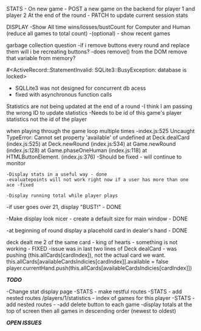 

STATS -
On new game - POST a new game on the backend for player 1 and player 2
At the end of the round - PATCH to update current session stats 

DISPLAY 
-Show All time wins/losses/bustCount for Computer and Human (reduce all games to total count)
-(optional) - show recent games 


garbage collection question
-if i remove buttons every round and replace them will i be recreating buttons?
-does remove() from the DOM remove that variable from memory?


#<ActiveRecord::StatementInvalid: SQLite3::BusyException: database is locked>
 - SQLLite3 was not designed for concurrent db acess 
 - fixed with asynchronous function calls


 Statistics are not being updated at the end of a round 
 -I think I am passing the wrong ID to update statistics
 -Needs to be id of this game's player statistics not the id of the player 

 when playing through the game loop multiple times
-index.js:525 Uncaught TypeError: Cannot set property 'available' of undefined
    at Deck.dealCard (index.js:525)
    at Deck.newRound (index.js:534)
    at Game.newRound (index.js:128)
    at Game.phaseOneHuman (index.js:118)
    at HTMLButtonElement.<anonymous> (index.js:376)
    -Should be fixed - will continue to monitor 

    -Display stats in a useful way - done
    -evaluatepoints will not work right now if a user has more than one ace -fixed 

    -Display running total while player plays
-if user goes over 21, display "BUST!"  - DONE 

-Make display look nicer - create a default size for main window  - DONE 

-at beginning of round display a placehold card in dealer's hand  - DONE 

deck dealt me 2 of the same card - king of hearts - something is not working - FIXED
-issue was in last two lines of Deck dealCard - was pushing (this.allCards[cardIndex]), not the actual card we want. 
this.allCards[availableCardsIndicies[cardIndex]].available = false 
player.currentHand.push(this.allCards[availableCardsIndicies[cardIndex]])

 ***TODO***

-Change stat display page 
-STATS - make restful routes
-STATS - add nested routes /players/1/statistics - index of games for this player 
-STATS - add nested routes - -add delete button to each game 
-display totals at the top of screen then all games in descending order (newest to oldest)

***OPEN ISSUES***



